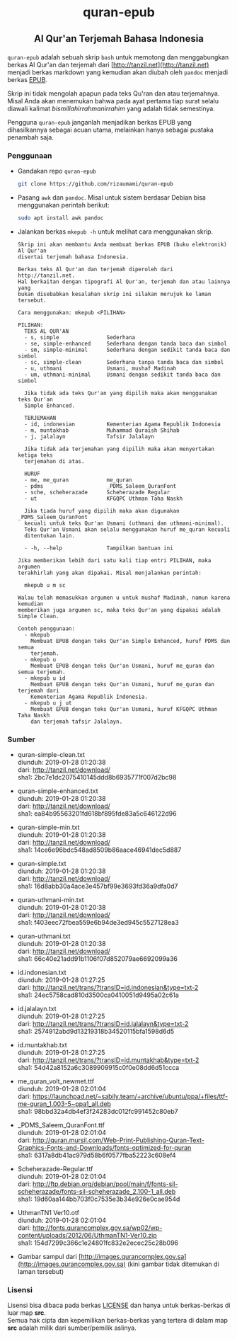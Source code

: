 # <p align="center">quran-epub
## <p align="center">Al Qur'an Terjemah Bahasa Indonesia

`quran-epub` adalah sebuah skrip `bash` untuk memotong dan menggabungkan berkas Al Qur'an dan terjemah dari [http://tanzil.net](http://tanzil.net) menjadi berkas markdown yang kemudian akan diubah oleh `pandoc` menjadi berkas [EPUB](https://en.wikipedia.org/wiki/EPUB).

Skrip ini tidak mengolah apapun pada teks Qu'ran dan atau terjemahnya. Misal Anda akan menemukan bahwa pada ayat pertama tiap surat selalu diawali kalimat _bismillahirrahmanirrahim_ yang adalah tidak semestinya.

Pengguna `quran-epub` janganlah menjadikan berkas EPUB yang dihasilkannya sebagai acuan utama, melainkan hanya sebagai pustaka penambah saja.

### Penggunaan

- Gandakan repo `quran-epub`

  ```bash
  git clone https://github.com/rizaumami/quran-epub
  ```
- Pasang `awk` dan `pandoc`. Misal untuk sistem berdasar Debian bisa menggunakan perintah berikut:

  ```bash
  sudo apt install awk pandoc
  ```

- Jalankan berkas `mkepub -h` untuk melihat cara menggunakan skrip.

  ```
  Skrip ini akan membantu Anda membuat berkas EPUB (buku elektronik) Al Qur'an
  disertai terjemah bahasa Indonesia.

  Berkas teks Al Qur'an dan terjemah diperoleh dari http://tanzil.net.
  Hal berkaitan dengan tipografi Al Qur'an, terjemah dan atau lainnya yang
  bukan disebabkan kesalahan skrip ini silakan merujuk ke laman tersebut.

  Cara menggunakan: mkepub <PILIHAN>

  PILIHAN:
    TEKS AL QUR'AN
    - s, simple               Sederhana
    - se, simple-enhanced     Sederhana dengan tanda baca dan simbol
    - sm, simple-minimal      Sederhana dengan sedikit tanda baca dan simbol
    - sc, simple-clean        Sederhana tanpa tanda baca dan simbol
    - u, uthmani              Usmani, mushaf Madinah
    - um, uthmani-minimal     Usmani dengan sedikit tanda baca dan simbol

    Jika tidak ada teks Qur'an yang dipilih maka akan menggunakan teks Qur'an
    Simple Enhanced.

    TERJEMAHAN
    - id, indonesian          Kementerian Agama Republik Indonesia
    - m, muntakhab            Muhammad Quraish Shihab
    - j, jalalayn             Tafsir Jalalayn

    Jika tidak ada terjemahan yang dipilih maka akan menyertakan ketiga teks
    terjemahan di atas.

    HURUF
    - me, me_quran            me_quran
    - pdms                    _PDMS_Saleem_QuranFont
    - sche, scheherazade      Scheherazade Regular
    - ut                      KFGQPC Uthman Taha Naskh

    Jika tiada huruf yang dipilih maka akan digunakan _PDMS_Saleem_QuranFont
    kecuali untuk teks Qur'an Usmani (uthmani dan uthmani-minimal).
    Teks Qur'an Usmani akan selalu menggunakan huruf me_quran kecuali
    ditentukan lain.

    - -h, --help              Tampilkan bantuan ini

  Jika memberikan lebih dari satu kali tiap entri PILIHAN, maka argumen
  terakhirlah yang akan dipakai. Misal menjalankan perintah:

    mkepub u m sc

  Walau telah memasukkan argumen u untuk mushaf Madinah, namun karena kemudian
  memberikan juga argumen sc, maka teks Qur'an yang dipakai adalah Simple Clean.

  Contoh penggunaan:
    - mkepub
      Membuat EPUB dengan teks Qur'an Simple Enhanced, huruf PDMS dan semua
      terjemah.
    - mkepub u
      Membuat EPUB dengan teks Qur'an Usmani, huruf me_quran dan semua terjemah.
    - mkepub u id
      Membuat EPUB dengan teks Qur'an Usmani, huruf me_quran dan terjemah dari
      Kementerian Agama Republik Indonesia.
    - mkepub u j ut
      Membuat EPUB dengan teks Qur'an Usmani, huruf KFGQPC Uthman Taha Naskh
      dan terjemah tafsir Jalalayn.
  ```

### Sumber

- quran-simple-clean.txt \
  diunduh: 2019-01-28 01:20:38 \
  dari: http://tanzil.net/download/ \
  sha1: 2bc7e1dc2075410145ddd8b6935771f007d2bc98

- quran-simple-enhanced.txt \
  diunduh: 2019-01-28 01:20:38 \
  dari: http://tanzil.net/download/ \
  sha1: ea84b95563201fd618bf895fde83a5c646122d96

- quran-simple-min.txt \
  diunduh: 2019-01-28 01:20:38 \
  dari: http://tanzil.net/download/ \
  sha1: 14ce6e96bdc548ad8509b86aace46941dec5d887

- quran-simple.txt \
  diunduh: 2019-01-28 01:20:38 \
  dari: http://tanzil.net/download/ \
  sha1: 16d8abb30a4ace3e457bf99e3693fd36a9dfa0d7

- quran-uthmani-min.txt \
  diunduh: 2019-01-28 01:20:38 \
  dari: http://tanzil.net/download/ \
  sha1: f403eec72fbea559e6b94de3ed945c5527128ea3

- quran-uthmani.txt \
  diunduh: 2019-01-28 01:20:38 \
  dari: http://tanzil.net/download/ \
  sha1: 66c40e21add91b1106f07d852079ae6692099a36

- id.indonesian.txt \
  diunduh: 2019-01-28 01:27:25 \
  dari: http://tanzil.net/trans/?transID=id.indonesian&type=txt-2 \
  sha1: 24ec5758cad810d3500ca0410051d9495a02c61a

- id.jalalayn.txt \
  diunduh: 2019-01-28 01:27:25 \
  dari: http://tanzil.net/trans/?transID=id.jalalayn&type=txt-2 \
  sha1: 2574912abd9d13219318b34520115bfa1598d6d5

- id.muntakhab.txt \
  diunduh: 2019-01-28 01:27:25 \
  dari: http://tanzil.net/trans/?transID=id.muntakhab&type=txt-2 \
  sha1: 54d42a8152a6c3089909915c0f0e08dd6d51ccca

- me_quran_volt_newmet.ttf \
  diunduh: 2019-01-28 02:01:04 \
  dari: https://launchpad.net/~sabily.team/+archive/ubuntu/ppa/+files/ttf-me-quran_1.003-5~ppa1_all.deb \
  sha1: 98bbd32a4db4ef3f24283dc012fc991452c80eb7

- _PDMS_Saleem_QuranFont.ttf \
  diunduh: 2019-01-28 02:01:04 \
  dari: http://quran.mursil.com/Web-Print-Publishing-Quran-Text-Graphics-Fonts-and-Downloads/fonts-optimized-for-quran \
  sha1: 6317a8db41ac979d58b6f0577fba52223c608ef4

- Scheherazade-Regular.ttf \
  diunduh: 2019-01-28 02:01:04 \
  dari: http://ftp.debian.org/debian/pool/main/f/fonts-sil-scheherazade/fonts-sil-scheherazade_2.100-1_all.deb \
  sha1: 19d60aa144bb703f0c7535e3b34e926e0cae954d

- UthmanTN1 Ver10.otf \
  diunduh: 2019-01-28 02:01:04 \
  dari: http://fonts.qurancomplex.gov.sa/wp02/wp-content/uploads/2012/06/UthmanTN1-Ver10.zip \
  sha1: 154d7299c366c1e24801fc832e2ecec25c28b096

- Gambar sampul dari [http://images.qurancomplex.gov.sa](http://images.qurancomplex.gov.sa) (kini gambar tidak ditemukan di laman tersebut)

### Lisensi

Lisensi bisa dibaca pada berkas [LICENSE](./LICENSE) dan hanya untuk berkas-berkas di luar map **src**. \
Semua hak cipta dan kepemilikan berkas-berkas yang tertera di dalam map **src** adalah milik dari sumber/pemilik aslinya.
